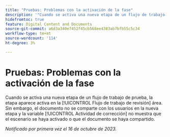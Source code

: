 ```yaml
---
title: "Pruebas: Problemas con la activación de la fase"
description: '"Cuando se activa una nueva etapa de un flujo de trabajo de prueba, la etapa aparece activa en el área Flujo de trabajo de prueba. Sin embargo, el documento no se comparte con los usuarios en la nueva etapa y el área de Actividad de revisión no muestra que la etapa se haya activado o que el documento se haya compartido".'
hidefromtoc: true
feature: Digital Content and Documents
source-git-commit: a6d3a340e7452f45cb568ee4383ab7bfb55c5c34
workflow-type: tm+mt
source-wordcount: '114'
ht-degree: 3%

---
```



# Pruebas: Problemas con la activación de la fase

Cuando se activa una nueva etapa de un flujo de trabajo de prueba, la etapa aparece activa en la [!UICONTROL Flujo de trabajo de revisión] área. Sin embargo, el documento no se comparte con los usuarios en la nueva etapa y la variable [!UICONTROL Actividad de corrección] no muestra que el escenario se haya activado o que el documento se haya compartido.

_Notificado por primera vez el 16 de octubre de 2023._
